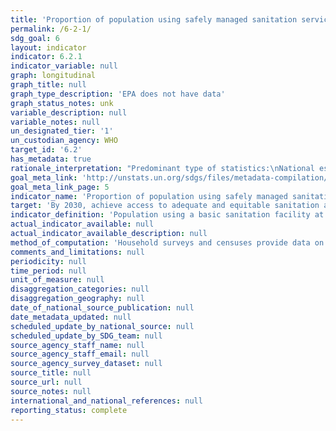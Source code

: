 ```yaml
---
title: 'Proportion of population using safely managed sanitation services, including a hand-washing facility with soap and water'
permalink: /6-2-1/
sdg_goal: 6
layout: indicator
indicator: 6.2.1
indicator_variable: null
graph: longitudinal
graph_title: null
graph_type_description: 'EPA does not have data'
graph_status_notes: unk
variable_description: null
variable_notes: null
un_designated_tier: '1'
un_custodian_agency: WHO
target_id: '6.2'
has_metadata: true
rationale_interpretation: "Predominant type of statistics:\nNational estimates adjusted for global comparison. MDG target 7C called for 'sustainable access' to ''basic sanitation'. JMP developed the metric of use of 'improved' sanitation facilities, which are likely to hygienically separate human excreta from human contact, and has used this indicator to track progress towards the MDG target since 2000. International consultations since 2011 have established consensus on the need to build on and address the shortcomings of this indicator; specifically, to address normative criteria of the human right to water including accessibility, acceptability, and safety. Furthermore, the safe management of faecal wastes should be considered, as discharges of untreated wastewater into the environment create public health hazards. \nThe above consultation concluded that post-2015 targets, which apply to all countries, should go beyond the basic level of access and address indicators of safe management of sanitation services, including dimensions of accessibility, acceptability and safety. The Expert Working Group called for analysis of faecal waste management along the sanitation chain, including containment, emptying of latrines and septic tanks, and safe on-site disposal or transport of wastes to designated treatment sites. Classification of treatment will be based on categories defined by SEEA and the International Recommendations for Water Statistics and following a laddered approach (primary, secondary and tertiary treatment),"
goal_meta_link: 'http://unstats.un.org/sdgs/files/metadata-compilation/Metadata-Goal-6.pdf'
goal_meta_link_page: 5
indicator_name: 'Proportion of population using safely managed sanitation services, including a hand-washing facility with soap and water'
target: 'By 2030, achieve access to adequate and equitable sanitation and hygiene for all and end open defecation, paying special attention to the needs of women and girls and those in vulnerable situations.'
indicator_definition: 'Population using a basic sanitation facility at the household level (''improved'' sanitation facilities used for MDG monitoring i.e. flush or pour flush toilets to sewer systems, septic tanks or pit latrines, ventilated improved pit latrines, pit latrines with a slab, and composting toilets, the same categories as improved sources of drinking water used for MDG monitoring) which is not shared with other households and where excreta is safely disposed in situ or treated off-site. This is therefore a multipurpose indicator also serving the household element of the wastewater treatment indicator (6.3.1).'
actual_indicator_available: null
actual_indicator_available_description: null
method_of_computation: 'Household surveys and censuses provide data on use of types of basic sanitation facilities listed above. The percentage of the population using safely managed sanitation services is calculated by combining data on the proportion of the population using different types of basic sanitation facilities with estimates of the proportion of faecal waste which is safely disposed in situ or treated off-site. The JMP estimates access to basic sanitation facilities for each country, separately in urban and rural areas, by fitting a regression line to a series of data points from household surveys and censuses. This approach was used to report on use of ''improved sanitation'' facilities for MDG monitoring. The JMP is evaluating the use of alternative statistical estimation methods as more data become available. The Statistical Note describes in more detail how ''safety factors'', or the proportion of household wastewater that is safely disposed of in situ or transported to a designated place, will be generated through a national assessment process, and combined with data on use of different types of supplies, as recorded in the current JMP database. Calculation of safety factors for safe management of sanitation are the same used for safety factors for wastewater treatment required for household part of the indicator 6.3.1.'
comments_and_limitations: null
periodicity: null
time_period: null
unit_of_measure: null
disaggregation_categories: null
disaggregation_geography: null
date_of_national_source_publication: null
date_metadata_updated: null
scheduled_update_by_national_source: null
scheduled_update_by_SDG_team: null
source_agency_staff_name: null
source_agency_staff_email: null
source_agency_survey_dataset: null
source_title: null
source_url: null
source_notes: null
international_and_national_references: null
reporting_status: complete
---
```

